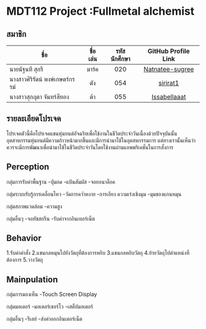 
# MDT112 Project :Fullmetal alchemist

## สมาชิก

| ชื่อ                  | ชื่อเล่น           | รหัสนักศึกษา  | GitHub Profile Link |
| -------------       |:-------------:| :-----:|:-------------------------: |
| นายนัฐนที สุกรี                  |    มาร์ค     | 020 | [Natnatee-sugree](https://github.com/Natnatee-sugree) | 
| นางสาวศิริรัตน์ พงษ์เกษตร์กรรม์       |  ตัง        | 054  | [sirirat1](https://github.com/sirirat1) | 
| นางสาวสุกฤตา จันทร์สีทอง          | ต้า         |   055 | [Issabellaaat](https://github.com/Issabellaaat) |

## รายละเอียดโปรเจค
โปรเจคตัวนี้คือโปรเจคแขนหุ่นยนต์อัจฉริยเพื่อใช้งานในชีวิตประจำวันเนื่องด้วยปัจจุบันนั้นอุตสาหกรรมหุ่นยนต์มีความก้าวหน้ามากขึ้นและมีการนำมาใช้ในอุตสหกรรมการ
แต่ทางเรานั้นเห็นว่าควรจะมีการพัฒนาเพื่อนำมาใช้ในชีวิตประจำวันโดยใช้งานผ่านแอพพริเคชั่นในการสั่งการ

## Perception
กลุ่มการรับค่าพื้นฐาน
-ปุ่มกด
-แป้นสัมผัส
-จอยอนาล็อค

กลุ่มระบบรับรู้การเคลื่อนไหว
-วัดการคว่ำหงาย
-การเอียง ความเร่งเชิงมุม
-มุมของแกนหมุน

กลุ่มสภาพแวดล้อม
-ความสูง

กลุ่มอื่นๆ
-จอทัชสกรีน
-รับค่าจากอินเทอร์เน็ต

## Behavior
1.รับค่าคำสั่ง
2.แขนกลหมุนไปยังวัตถุที่ต้องการหยิบ
3.แขนกลหยิบวัตถุ
4.ย้ายวัตถุไปตำแหน่งที่ต้องการ
5.วางวัตถุ

## Mainpulation
กลุ่มการมองเห็น
-Touch Screen Display

กลุ่มมอเตอร์
-มอเตอร์เชอร์โว
-เสต็ปมอเตอร์

กลุ่มอื่นๆ
-รีเลย์
-ส่งค่าออกอินเตอร์เน็ต
